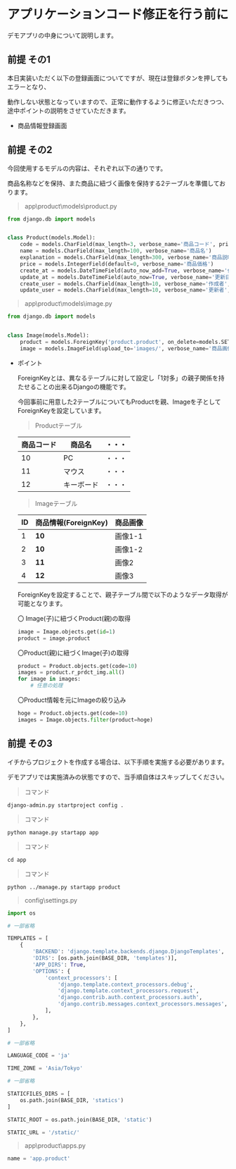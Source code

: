# アプリケーションコード修正を行う前に

デモアプリの中身について説明します。

## 前提 その1
本日実装いただく以下の登録画面についてですが、現在は登録ボタンを押してもエラーとなり、

動作しない状態となっていますので、正常に動作するように修正いただきつつ、途中ポイントの説明をさせていただきます。

- 商品情報登録画面

## 前提 その2
今回使用するモデルの内容は、それぞれ以下の通りです。

商品名称などを保持、また商品に紐づく画像を保持する2テーブルを準備しております。

>app\product\models\product.py

```python
from django.db import models


class Product(models.Model):
    code = models.CharField(max_length=3, verbose_name='商品コード', primary_key=True, db_index=True)
    name = models.CharField(max_length=100, verbose_name='商品名')
    explanation = models.CharField(max_length=300, verbose_name='商品説明')
    price = models.IntegerField(default=0, verbose_name='商品価格')
    create_at = models.DateTimeField(auto_now_add=True, verbose_name='作成日時')
    update_at = models.DateTimeField(auto_now=True, verbose_name='更新日時')
    create_user = models.CharField(max_length=10, verbose_name='作成者', blank=True, null=True)
    update_user = models.CharField(max_length=10, verbose_name='更新者', blank=True, null=True)

```

>app\product\models\image.py

```python
from django.db import models


class Image(models.Model):
    product = models.ForeignKey('product.product', on_delete=models.SET_NULL, related_name='r_prdct_img', verbose_name='商品情報', blank=True, null=True)
    image = models.ImageField(upload_to='images/', verbose_name='商品画像', blank=True, null=True)
```

- ポイント

  ForeignKeyとは、異なるテーブルに対して設定し「1対多」の親子関係を持たせることの出来るDjangoの機能です。

  今回事前に用意した2テーブルについてもProductを親、Imageを子としてForeignKeyを設定しています。
  
  
  > Productテーブル

  | 商品コード | 商品名     | ・・・ | 
  | ---------- | ---------- | ------ | 
  | 10         | PC         | ・・・ | 
  | 11         | マウス     | ・・・ | 
  | 12         | キーボード | ・・・ | 

  > Imageテーブル

  | ID | **商品情報(ForeignKey)** | 商品画像 |
  | - | - | - |
  | 1 | **10** | 画像1-1 |
  | 2 | **10** | 画像1-2 |
  | 3 | **11** | 画像2 |
  | 4 | **12** | 画像3 |


  ForeignKeyを設定することで、親子テーブル間で以下のようなデータ取得が可能となります。
  
  〇 Image(子)に紐づくProduct(親)の取得
  
  ```python
  image = Image.objects.get(id=1)
  product = image.product
  ```

  〇Product(親)に紐づくImage(子)の取得

  ```python
  product = Product.objects.get(code=10)
  images = product.r_prdct_img.all()
  for image in images:
      # 任意の処理
  ```

  〇Product情報を元にImageの絞り込み

  ```python
  hoge = Product.objects.get(code=10)
  images = Image.objects.filter(product=hoge)
  ```


## 前提 その3
イチからプロジェクトを作成する場合は、以下手順を実施する必要があります。

デモアプリでは実施済みの状態ですので、当手順自体はスキップしてください。

> コマンド

```
django-admin.py startproject config .
```

> コマンド

```
python manage.py startapp app
```

> コマンド

```
cd app
```

> コマンド

```
python ../manage.py startapp product
```

> config\settings.py

```python
import os

# 一部省略

TEMPLATES = [
    {
        'BACKEND': 'django.template.backends.django.DjangoTemplates',
        'DIRS': [os.path.join(BASE_DIR, 'templates')],
        'APP_DIRS': True,
        'OPTIONS': {
            'context_processors': [
                'django.template.context_processors.debug',
                'django.template.context_processors.request',
                'django.contrib.auth.context_processors.auth',
                'django.contrib.messages.context_processors.messages',
            ],
        },
    },
]

# 一部省略

LANGUAGE_CODE = 'ja'

TIME_ZONE = 'Asia/Tokyo'

# 一部省略

STATICFILES_DIRS = [
    os.path.join(BASE_DIR, 'statics')
]

STATIC_ROOT = os.path.join(BASE_DIR, 'static')

STATIC_URL = '/static/'
```

> app\product\apps.py

```python
name = 'app.product'
```
